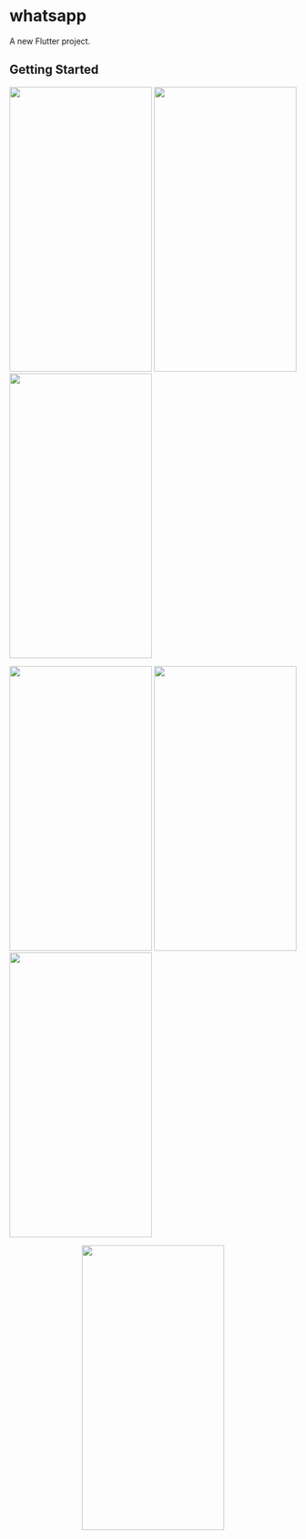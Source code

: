 # whatsapp

A new Flutter project.

## Getting Started
<img src="https://user-images.githubusercontent.com/111565916/190850754-27839f3c-597b-4dcf-8e6d-9bb51aa7f45a.jpg" height=500 width=250>      <img src="https://user-images.githubusercontent.com/111565916/190850761-911f51b6-b8be-4564-8c46-ba67b11fefac.jpg" height=500 width=250> <img src="https://user-images.githubusercontent.com/111565916/190850768-bfe2c281-c050-4eeb-8290-875c49a78e0d.jpg" height=500 width=250>



<img src="https://user-images.githubusercontent.com/111565916/190850777-1f9bb2fe-e5ae-42de-8139-e093b930f282.jpg" height=500 width=250> <img src="https://user-images.githubusercontent.com/111565916/190850784-50f22e99-5d71-4a48-a944-201a4bb7ebe0.jpg" height=500 width=250> <img src="https://user-images.githubusercontent.com/111565916/190850790-e26b1410-37f1-44ee-8b8c-9016fbf66eae.jpg" height=500 width=250>


<p align=center>
<img src="https://user-images.githubusercontent.com/111565916/190850801-745a6d69-07d9-4308-870b-74deec7fc178.jpg" height=500 width=250>
<p>
